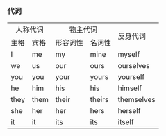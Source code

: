 ### 代词
<table>
    <tr>
        <td colspan="2" align="center">人称代词</td>
        <td colspan="2" align="center">物主代词</td>
        <td rowspan="2" align="vertical">反身代词</td>
    </tr>
    <tr>
        <td>主格</td>
        <td>宾格</td>
        <td>形容词性</td>
        <td>名词性</td>
    </tr>
    <tr>
        <td>I</td>
        <td>me</td>
        <td>my</td>
        <td>mine</td>
        <td>myself</td>
    </tr>
    <tr>
        <td>we</td>
        <td>us</td>
        <td>our</td>
        <td>ours</td>
        <td>ourselves</td>
    </tr>
    <tr>
        <td>you</td>
        <td>you</td>
        <td>your</td>
        <td>yours</td>
        <td>yourself</td>
    </tr>
    <tr>
        <td>he</td>
        <td>him</td>
        <td>his</td>
        <td>his</td>
        <td>himself</td>
    </tr>
    <tr>
        <td>they</td>
        <td>them</td>
        <td>their</td>
        <td>theirs</td>
        <td>themselves</td>
    </tr>
    <tr>
        <td>she</td>
        <td>her</td>
        <td>her</td>
        <td>hers</td>
        <td>herself</td>
    </tr>
    <tr>
        <td>it</td>
        <td>it</td>
        <td>its</td>
        <td>its</td>
        <td>itself</td>
    </tr>
</table>
